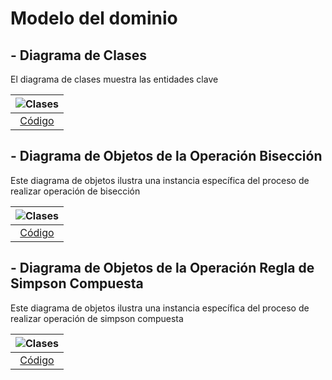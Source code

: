 # Modelo del dominio

## - Diagrama de Clases

El diagrama de clases muestra las entidades clave

| ![Clases](/imágenes/modelosUML/diagramaClases.svg) | 
|  :-----------------------------------------------: |
|      [Código](/modelosUML/diagramaClases.puml)     |

## - Diagrama de Objetos de la Operación Bisección

Este diagrama de objetos ilustra una instancia específica del proceso de realizar operación de bisección

| ![Clases](/imágenes/modelosUML/diagramaObjetosBiseccion.svg) |
| :-------------------------------------------------: |
|     [Código](/modelosUML/diagramaObjetosBiseccion.puml)      |

## - Diagrama de Objetos de la Operación Regla de Simpson Compuesta

Este diagrama de objetos ilustra una instancia específica del proceso de realizar operación de simpson compuesta

| ![Clases](/imágenes/modelosUML/diagramaObjetosSimpsonCompuesta.svg) |
| :-------------------------------------------------: |
|     [Código](/modelosUML/diagramaObjertosSimpsonCompuesta.puml)      |